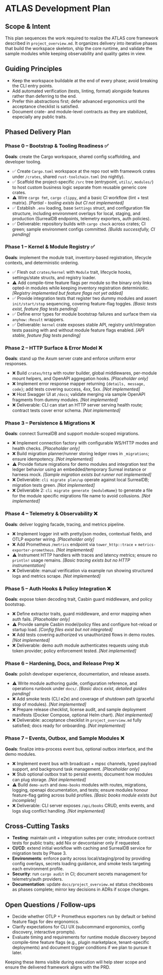 # ATLAS Development Plan

## Scope & Intent
This plan sequences the work required to realize the ATLAS core framework described in `project_overview.md`. It organizes delivery into iterative phases that build the workspace skeleton, ship the core runtime, and validate the sample modules while keeping observability and quality gates in view.

## Guiding Principles
- Keep the workspace buildable at the end of every phase; avoid breaking the CLI entry points.
- Add automated verification (tests, linting, format) alongside features rather than deferring to the end.
- Prefer thin abstractions first; defer advanced ergonomics until the acceptance checklist is satisfied.
- Document crate- and module-level contracts as they are stabilized, especially any public traits.

## Phased Delivery Plan

### Phase 0 – Bootstrap & Tooling Readiness ✅
**Goals**: create the Cargo workspace, shared config scaffolding, and developer tooling.
- ✅ Create `Cargo.toml` workspace at the repo root with framework crates under `/crates`, shared `rust-toolchain.toml` (no nightly).
- ✅ Scaffold the project-specific `/src` tree (entrypoint, `utils/`, `modules/`) to host custom business logic separate from reusable generic core crates.
- ⚠️ Wire `cargo fmt`, `cargo clippy`, and a basic CI workflow (lint + test matrix). *[Partial - tooling exists but CI not implemented]*
- ✅ Establish `.env` loading, base `Settings` struct, and configuration file structure, including environment overlays for local, staging, and production (SurrealDB endpoints, telemetry exporters, auth policies).
- ✅ Deliverable: repository builds with `cargo check` across crates; CI green; sample environment configs committed. *[Builds successfully, CI pending]*

### Phase 1 – Kernel & Module Registry ✅
**Goals**: implement the module trait, inventory-based registration, lifecycle contexts, and deterministic ordering.
- ✅ Flesh out `crates/kernel` with `Module` trait, lifecycle hooks, settings/state structs, and registry loader.
- ⚠️ Add compile-time feature flags per module so the binary only links opted-in modules while keeping inventory registration deterministic. *[Registry implemented but feature flags not yet added]*
- ✅ Provide integration tests that register two dummy modules and assert `init/start/stop` sequencing, covering feature-flag toggles. *[Basic tests exist, feature flag tests pending]*
- ✅ Define error types for module bootstrap failures and surface them via `anyhow::Result` wrappers.
- ✅ Deliverable: `kernel` crate exposes stable API, registry unit/integration tests passing with and without module feature flags enabled. *[API stable, feature flag tests pending]*

### Phase 2 – HTTP Surface & Error Model ❌
**Goals**: stand up the Axum server crate and enforce uniform error responses.
- ❌ Build `crates/http` with router builder, global middlewares, per-module mount helpers, and OpenAPI aggregation hooks. *[Placeholder only]*
- ❌ Implement error response mapper returning `{details, message, code}`; add tests covering success, 4xx, 5xx. *[Not implemented]*
- ❌ Host Swagger UI at `/docs`; validate merging via sample OpenAPI fragments from dummy modules. *[Not implemented]*
- ❌ Deliverable: CLI can start an HTTP server serving health route; contract tests cover error schema. *[Not implemented]*

### Phase 3 – Persistence & Migrations ❌
**Goals**: connect SurrealDB and support module-scoped migrations.
- ❌ Implement connection factory with configurable WS/HTTP modes and health checks. *[Placeholder only]*
- ❌ Build migration planner/runner storing ledger rows in `_migrations`; ensure idempotency. *[Not implemented]*
- ⚠️ Provide fixture migrations for demo modules and integration test the ledger behavior using an embedded/temporary Surreal instance or harness mock. *[Sample migration exists but runner not implemented]*
- ❌ Deliverable: `cli migrate plan/up` operate against local SurrealDB; migration tests green. *[Not implemented]*
- ❌ Deliverable 2: `cli migrate generate {moduleName}` to generate a file for the module specific migrations file name to avoid collusions. *[Not implemented]*


### Phase 4 – Telemetry & Observability ❌
**Goals**: deliver logging facade, tracing, and metrics pipeline.
- ❌ Implement logger init with pretty/json modes, contextual fields, and OTLP exporter wiring. *[Placeholder only]*
- ❌ Add Prometheus `/metrics` endpoint via `tower_http::trace` + `metrics-exporter-prometheus`. *[Not implemented]*
- ⚠️ Instrument HTTP handlers with traces and latency metrics; ensure no `println!` usage remains. *[Basic tracing exists but no HTTP instrumentation]*
- ❌ Deliverable: manual verification via example run showing structured logs and metrics scrape. *[Not implemented]*

### Phase 5 – Auth Hooks & Policy Integration ❌
**Goals**: expose token decoding trait, Casbin guard middleware, and policy bootstrap.
- ❌ Define extractor traits, guard middleware, and error mapping when auth fails. *[Placeholder only]*
- ⚠️ Provide sample Casbin model/policy files and configure hot-reload or startup load. *[Config files exist but not integrated]*
- ❌ Add tests covering authorized vs unauthorized flows in demo routes. *[Not implemented]*
- ❌ Deliverable: demo auth module authenticates requests using stub token provider; policy enforcement tested. *[Not implemented]*

### Phase 6 – Hardening, Docs, and Release Prep ❌
**Goals**: polish developer experience, documentation, and release assets.
- ⚠️ Write module authoring guide, configuration reference, and operations runbook under `docs/`. *[Basic docs exist, detailed guides pending]*
- ❌ Add smoke tests (CLI e2e) and coverage of shutdown path (graceful stop of modules). *[Not implemented]*
- ❌ Prepare release checklist, license audit, and sample deployment manifests (Docker Compose, optional Helm chart). *[Not implemented]*
- ❌ Deliverable: acceptance checklist in `project_overview.md` fully satisfied; docs ready for onboarding. *[Not implemented]*

### Phase 7 – Events, Outbox, and Sample Modules ❌
**Goals**: finalize intra-process event bus, optional outbox interface, and the demo modules.
- ❌ Implement event bus with broadcast + mpsc channels, typed payload support, and background task management. *[Placeholder only]*
- ❌ Stub optional outbox trait to persist events; document how modules can plug storage. *[Not implemented]*
- ⚠️ Build `demo-auth` and `demo-books` modules with routes, migrations, logging, openapi documentation, and tests; ensure modules honour feature-flag gating across build profiles. *[Basic books module exists but incomplete]*
- ❌ Deliverable: CLI server exposes `/api/books` CRUD, emits events, and logs slug conflict handling. *[Not implemented]*

## Cross-Cutting Tasks
- **Testing**: maintain unit + integration suites per crate; introduce contract tests for public traits; add Nix or devcontainer only if requested.
- **CI/CD**: extend initial workflow with caching and SurrealDB service for migration tests by Phase 3.
- **Environments**: enforce parity across local/staging/prod by providing config overlays, secrets loading guidance, and smoke tests targeting each environment profile.
- **Security**: run `cargo audit` in CI; document secrets management for telemetry/auth providers.
- **Documentation**: update `docs/project_overview.md` status checkboxes as phases complete; mirror key decisions in ADRs if scope changes.

## Open Questions / Follow-ups
- Decide whether OTLP + Prometheus exporters run by default or behind feature flags for dev ergonomics.
- Clarify expectations for CLI UX (subcommand ergonomics, config discovery, interactive prompts).
- Evaluate timing and requirements for runtime module discovery beyond compile-time feature flags (e.g., plugin marketplace, tenant-specific deployments) and document trigger conditions if we plan to pursue it later.

Keeping these items visible during execution will help steer scope and ensure the delivered framework aligns with the PRD.
